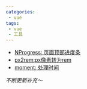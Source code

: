 ```yaml
---
categories:
 - vue
tags:
 - vue 
 - 工具
---
```


* [NProgress: 页面顶部进度条](https://ricostacruz.com/nprogress/)
* [px2rem:px像素转为rem](https://www.npmjs.com/package/px2rem)
* [moment: 处理时间](http://momentjs.cn/)

*不断更新补充～*
